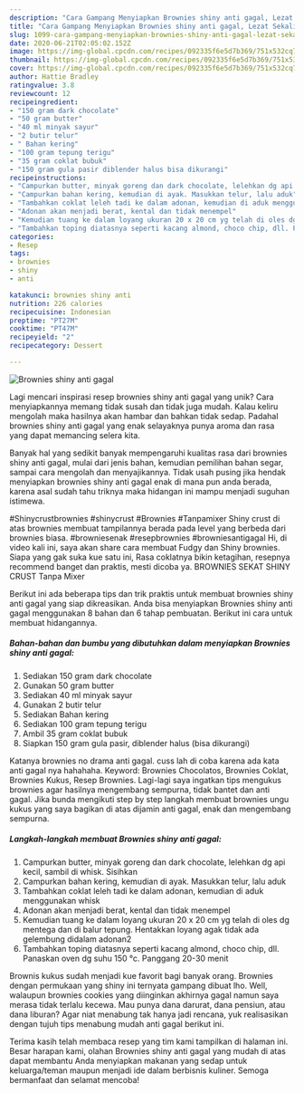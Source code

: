 ```yaml
---
description: "Cara Gampang Menyiapkan Brownies shiny anti gagal, Lezat Sekali"
title: "Cara Gampang Menyiapkan Brownies shiny anti gagal, Lezat Sekali"
slug: 1099-cara-gampang-menyiapkan-brownies-shiny-anti-gagal-lezat-sekali
date: 2020-06-21T02:05:02.152Z
image: https://img-global.cpcdn.com/recipes/092335f6e5d7b369/751x532cq70/brownies-shiny-anti-gagal-foto-resep-utama.jpg
thumbnail: https://img-global.cpcdn.com/recipes/092335f6e5d7b369/751x532cq70/brownies-shiny-anti-gagal-foto-resep-utama.jpg
cover: https://img-global.cpcdn.com/recipes/092335f6e5d7b369/751x532cq70/brownies-shiny-anti-gagal-foto-resep-utama.jpg
author: Hattie Bradley
ratingvalue: 3.8
reviewcount: 12
recipeingredient:
- "150 gram dark chocolate"
- "50 gram butter"
- "40 ml minyak sayur"
- "2 butir telur"
- " Bahan kering"
- "100 gram tepung terigu"
- "35 gram coklat bubuk"
- "150 gram gula pasir diblender halus bisa dikurangi"
recipeinstructions:
- "Campurkan butter, minyak goreng dan dark chocolate, lelehkan dg api kecil, sambil di whisk. Sisihkan"
- "Campurkan bahan kering, kemudian di ayak. Masukkan telur, lalu aduk"
- "Tambahkan coklat leleh tadi ke dalam adonan, kemudian di aduk menggunakan whisk"
- "Adonan akan menjadi berat, kental dan tidak menempel"
- "Kemudian tuang ke dalam loyang ukuran 20 x 20 cm yg telah di oles dg mentega dan di balur tepung. Hentakkan loyang agak tidak ada gelembung didalam adonan2"
- "Tambahkan toping diatasnya seperti kacang almond, choco chip, dll. Panaskan oven dg suhu 150 °c. Panggang 20-30 menit"
categories:
- Resep
tags:
- brownies
- shiny
- anti

katakunci: brownies shiny anti 
nutrition: 226 calories
recipecuisine: Indonesian
preptime: "PT27M"
cooktime: "PT47M"
recipeyield: "2"
recipecategory: Dessert

---
```



![Brownies shiny anti gagal](https://img-global.cpcdn.com/recipes/092335f6e5d7b369/751x532cq70/brownies-shiny-anti-gagal-foto-resep-utama.jpg)

Lagi mencari inspirasi resep brownies shiny anti gagal yang unik? Cara menyiapkannya memang tidak susah dan tidak juga mudah. Kalau keliru mengolah maka hasilnya akan hambar dan bahkan tidak sedap. Padahal brownies shiny anti gagal yang enak selayaknya punya aroma dan rasa yang dapat memancing selera kita.

Banyak hal yang sedikit banyak mempengaruhi kualitas rasa dari brownies shiny anti gagal, mulai dari jenis bahan, kemudian pemilihan bahan segar, sampai cara mengolah dan menyajikannya. Tidak usah pusing jika hendak menyiapkan brownies shiny anti gagal enak di mana pun anda berada, karena asal sudah tahu triknya maka hidangan ini mampu menjadi suguhan istimewa.

#Shinycrustbrownies #shinycrust #Brownies #Tanpamixer Shiny crust di atas brownies membuat tampilannya berada pada level yang berbeda dari brownies biasa. #browniesenak #resepbrownies #browniesantigagal Hi, di video kali ini, saya akan share cara membuat Fudgy dan Shiny brownies. Siapa yang gak suka kue satu ini, Rasa coklatnya bikin ketagihan, resepnya recommend banget dan praktis, mesti dicoba ya. BROWNIES SEKAT SHINY CRUST Tanpa Mixer


Berikut ini ada beberapa tips dan trik praktis untuk membuat brownies shiny anti gagal yang siap dikreasikan. Anda bisa menyiapkan Brownies shiny anti gagal menggunakan 8 bahan dan 6 tahap pembuatan. Berikut ini cara untuk membuat hidangannya.

<!--inarticleads1-->

##### Bahan-bahan dan bumbu yang dibutuhkan dalam menyiapkan Brownies shiny anti gagal:

1. Sediakan 150 gram dark chocolate
1. Gunakan 50 gram butter
1. Sediakan 40 ml minyak sayur
1. Gunakan 2 butir telur
1. Sediakan  Bahan kering
1. Sediakan 100 gram tepung terigu
1. Ambil 35 gram coklat bubuk
1. Siapkan 150 gram gula pasir, diblender halus (bisa dikurangi)


Katanya brownies no drama anti gagal. cuss lah di coba karena ada kata anti gagal nya hahahaha. Keyword: Brownies Chocolatos, Brownies Coklat, Brownies Kukus, Resep Brownies. Lagi-lagi saya ingatkan tips mengukus brownies agar hasilnya mengembang sempurna, tidak bantet dan anti gagal. Jika bunda mengikuti step by step langkah membuat brownies ungu kukus yang saya bagikan di atas dijamin anti gagal, enak dan mengembang sempurna. 

<!--inarticleads2-->

##### Langkah-langkah membuat Brownies shiny anti gagal:

1. Campurkan butter, minyak goreng dan dark chocolate, lelehkan dg api kecil, sambil di whisk. Sisihkan
1. Campurkan bahan kering, kemudian di ayak. Masukkan telur, lalu aduk
1. Tambahkan coklat leleh tadi ke dalam adonan, kemudian di aduk menggunakan whisk
1. Adonan akan menjadi berat, kental dan tidak menempel
1. Kemudian tuang ke dalam loyang ukuran 20 x 20 cm yg telah di oles dg mentega dan di balur tepung. Hentakkan loyang agak tidak ada gelembung didalam adonan2
1. Tambahkan toping diatasnya seperti kacang almond, choco chip, dll. Panaskan oven dg suhu 150 °c. Panggang 20-30 menit


Brownis kukus sudah menjadi kue favorit bagi banyak orang. Brownies dengan permukaan yang shiny ini ternyata gampang dibuat lho. Well, walaupun brownies cookies yang diinginkan akhirnya gagal namun saya merasa tidak terlalu kecewa. Mau punya dana darurat, dana pensiun, atau dana liburan? Agar niat menabung tak hanya jadi rencana, yuk realisasikan dengan tujuh tips menabung mudah anti gagal berikut ini. 

Terima kasih telah membaca resep yang tim kami tampilkan di halaman ini. Besar harapan kami, olahan Brownies shiny anti gagal yang mudah di atas dapat membantu Anda menyiapkan makanan yang sedap untuk keluarga/teman maupun menjadi ide dalam berbisnis kuliner. Semoga bermanfaat dan selamat mencoba!

